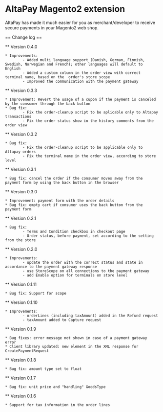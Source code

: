 # AltaPay Magento2 extension

AltaPay has made it much easier for you as merchant/developer to receive secure payments in your Magento2
web shop.


== Change log ==

** Version 0.4.0

    * Improvements: 
            - Added multi language support (Danish, German, Finnish, Swedish, Norwegian and French); other languages will default to English
            - Added a custom column in the order view with correct terminal name, based on the  order's store scope
            - Improved the communication with the payment gateway

** Version 0.3.3

    * Improvement: Revert the usage of a cupon if the payment is canceled by the consumer through the back button
    * Bug fix:
            - Fix the order-cleanup script to be aplicable only to Altapay transactions
            - Fix the order status show in the history comments from the order view

** Version 0.3.2

    * Bug fix:
            - Fix the order-cleanup script to be applicable only to Altapay orders
            - Fix the terminal name in the order view, according to store level

** Version 0.3.1

    * Bug fix: cancel the order if the consumer moves away from the payment form by using the back button in the browser

** Version 0.3.0
    
    * Improvement: payment form with the order details 
    * Bug fix: empty cart if consumer uses the back button from the payment form

** Version 0.2.1

    * Bug fix: 
            - Terms and Condition checkbox in checkout page
            - Order status, before payment, set according to the setting from the store

** Version 0.2.0

    * Improvements: 
            - update the order with the correct status and state in accordance to the payment gateway response 
            - use StoreScope on all connections to the payment gateway
            - add Enable option for terminals on store level

** Version 0.1.11

    * Bug fix: Support for scope

** Version 0.1.10

    * Improvements: 
            - orderLines (including taxAmount) added in the Refund request
            - taxAmount added to Capture request


** Version 0.1.9

    * Bug fixes: error message not shown in case of a payment gateway error
    * Client library updated: new element in the XML response for CreatePaymentRequest

** Version 0.1.8

    * Bug fix: amount type set to float
    
** Version 0.1.7

    * Bug fix: unit price and "handling" GoodsType
    
** Version 0.1.6

    * Support for tax information in the order lines

